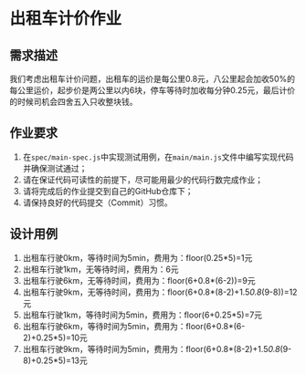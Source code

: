 # 出租车计价作业

## 需求描述

我们考虑出租车计价问题，出租车的运价是每公里0.8元，八公里起会加收50%的每公里运价，起步价是两公里以内6块，停车等待时加收每分钟0.25元，最后计价的时候司机会四舍五入只收整块钱。

## 作业要求

1. 在```spec/main-spec.js```中实现测试用例，在```main/main.js```文件中编写实现代码并确保测试通过；
2. 请在保证代码可读性的前提下，尽可能用最少的代码行数完成作业；
3. 请将完成后的作业提交到自己的GitHub仓库下；
4. 请保持良好的代码提交（Commit）习惯。

## 设计用例

1. 出租车行驶0km，等待时间为5min，费用为：floor(0.25*5)=1元
2. 出租车行驶1km，无等待时间，费用为：6元
3. 出租车行驶6km，无等待时间，费用为：floor(6+0.8*(6-2))=9元
4. 出租车行驶9km，无等待时间，费用为：floor(6+0.8*(8-2)+1.5*0.8*(9-8))=12元
5. 出租车行驶1km，等待时间为5min，费用为：floor(6+0.25*5)=7元
6. 出租车行驶6km，等待时间为5min，费用为：floor(6+0.8*(6-2)+0.25*5)=10元
7. 出租车行驶9km，等待时间为5min，费用为：floor(6+0.8*(8-2)+1.5*0.8*(9-8)+0.25*5)=13元



